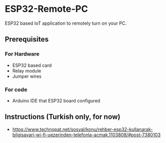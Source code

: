 # ESP32-Remote-PC
ESP32 based IoT application to remotely turn on your PC. 

## Prerequisites 
 
 ### For Hardware
  * ESP32 based card
  * Relay module
  * Jumper wires
 
 ### For code
  * Arduino IDE that ESP32 board configured
  
## Instructions (Turkish only, for now)  
  
  * https://www.technopat.net/sosyal/konu/rehber-esp32-kullanarak-bilgisayari-wi-fi-uezerinden-telefonla-acmak.1103808/#post-7380103
